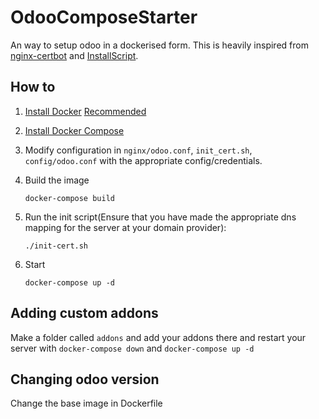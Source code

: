 # OdooComposeStarter

An way to setup odoo in a dockerised form.
This is heavily inspired from [nginx-certbot](https://github.com/wmnnd/nginx-certbot) and [InstallScript](https://github.com/Yenthe666/InstallScript).

## How to

1.  [Install Docker](https://docs.docker.com/engine/install/)
    [Recommended](https://docs.docker.com/engine/install/linux-postinstall/)

2.  [Install Docker Compose](https://docs.docker.com/compose/install/)

3.  Modify configuration in `nginx/odoo.conf`, `init_cert.sh`, `config/odoo.conf` with the appropriate config/credentials.

4.  Build the image

        docker-compose build

5.  Run the init script(Ensure that you have made the appropriate dns mapping for the server at your domain provider):

        ./init-cert.sh

6.  Start

        docker-compose up -d

## Adding custom addons

Make a folder called `addons` and add your addons there and restart your server with `docker-compose down` and `docker-compose up -d`

## Changing odoo version

Change the base image in Dockerfile
